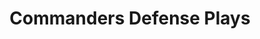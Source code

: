 ---
layout: playbook
title: Commanders Defense Plays
team: commanders
unit: defense
permalink: /commanders/defense/
---